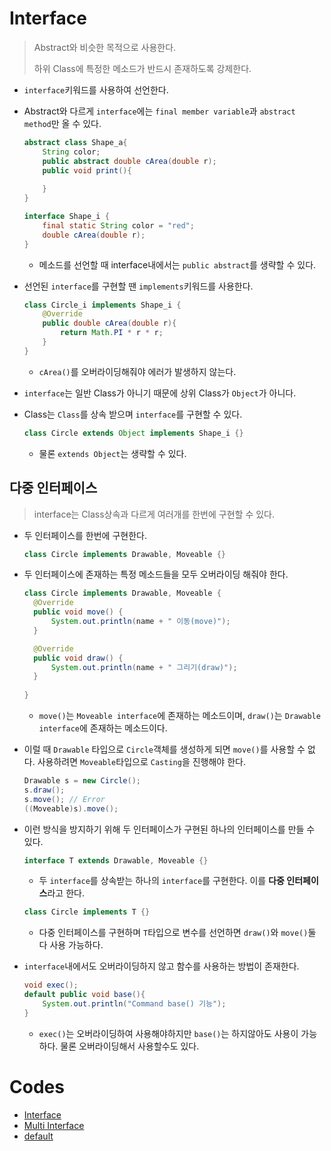 # Interface

> Abstract와 비슷한 목적으로 사용한다.
>
> 하위 Class에 특정한 메소드가 반드시 존재하도록 강제한다.

* `interface`키워드를 사용하여 선언한다.

* Abstract와 다르게 `interface`에는 `final member variable`과 `abstract method`만 올 수 있다.

  ```java
  abstract class Shape_a{
      String color;
      public abstract double cArea(double r);
      public void print(){
          
      }
  }
  
  interface Shape_i {
      final static String color = "red";
      double cArea(double r);
  }
  ```

  * 메소드를 선언할 때 interface내에서는 `public abstract`를 생략할 수 있다.

* 선언된 `interface`를 구현할 땐 `implements`키워드를 사용한다.

  ```java
  class Circle_i implements Shape_i {
      @Override
      public double cArea(double r){
          return Math.PI * r * r;
      }
  }
  ```

  * `cArea()`를 오버라이딩해줘야 에러가 발생하지 않는다.

* `interface`는 일반 Class가 아니기 때문에 상위 Class가 `Object`가 아니다.

* Class는 `Class`를 상속 받으며 `interface`를 구현할 수 있다.

  ```java
  class Circle extends Object implements Shape_i {}
  ```

  * 물론 `extends Object`는 생략할 수 있다.

## 다중 인터페이스

> interface는 Class상속과 다르게 여러개를 한번에 구현할 수 있다.

* 두 인터페이스를 한번에 구현한다.

  ```java
  class Circle implements Drawable, Moveable {}
  ```

* 두 인터페이스에 존재하는 특정 메소드들을 모두 오버라이딩 해줘야 한다.

  ```java
  class Circle implements Drawable, Moveable {
  	@Override
  	public void move() {
  		System.out.println(name + " 이동(move)");
  	}
  
  	@Override
  	public void draw() {
  		System.out.println(name + " 그리기(draw)");
  	}
  	
  }
  ```

  * `move()`는 `Moveable interface`에 존재하는 메소드이며, `draw()`는 `Drawable interface`에 존재하는 메소드이다.

* 이럴 때 `Drawable` 타입으로 `Circle`객체를 생성하게 되면 `move()`를 사용할 수 없다. 사용하려면 `Moveable`타입으로 `Casting`을 진행해야 한다.

  ```java
  Drawable s = new Circle();
  s.draw();
  s.move(); // Error
  ((Moveable)s).move();
  ```

* 이런 방식을 방지하기 위해 두 인터페이스가 구현된 하나의 인터페이스를 만들 수 있다.

  ```java
  interface T extends Drawable, Moveable {}
  ```

  * 두 `interface`를 상속받는 하나의 `interface`를 구현한다. 이를 **다중 인터페이스**라고 한다.

  ```java
  class Circle implements T {}
  ```

  * 다중 인터페이스를 구현하며 `T`타입으로 변수를 선언하면 `draw()`와 `move()`둘 다 사용 가능하다.

* `interface`내에서도 오버라이딩하지 않고 함수를 사용하는 방법이 존재한다.

  ```java
  void exec();
  default public void base(){
      System.out.println("Command base() 기능");
  }
  ```

  * `exec()`는 오버라이딩하여 사용해야하지만 `base()`는 하지않아도 사용이 가능하다. 물론 오버라이딩해서 사용할수도 있다.

# Codes

* [Interface](https://github.com/TunaHG/Java_Programming/blob/master/src/Day08/Test07_Interface.java)
* [Multi Interface](https://github.com/TunaHG/Java_Programming/blob/master/src/Day08/Test08_Multi_Interface.java)
* [default](https://github.com/TunaHG/Java_Programming/blob/master/src/Day09/Test01_default.java)